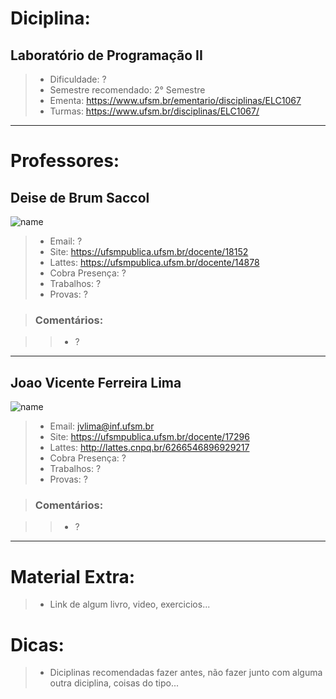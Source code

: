 # Diciplina:
## **Laboratório de Programação II**

> - Dificuldade: ?
> - Semestre recomendado: 2° Semestre
> - Ementa: https://www.ufsm.br/ementario/disciplinas/ELC1067
> - Turmas: https://www.ufsm.br/disciplinas/ELC1067/
---

# Professores:
## **Deise de Brum Saccol**
![name](https://i.stack.imgur.com/frlIf.png, "Foto do professor")

> - Email: ?
> - Site: https://ufsmpublica.ufsm.br/docente/18152
> - Lattes: https://ufsmpublica.ufsm.br/docente/14878
> - Cobra Presença: ?
> - Trabalhos: ?
> - Provas: ?

> ### Comentários:

>> - ?
---
## **Joao Vicente Ferreira Lima**
![name](https://i.stack.imgur.com/frlIf.png, "Foto do professor")

> - Email: jvlima@inf.ufsm.br
> - Site: https://ufsmpublica.ufsm.br/docente/17296
> - Lattes: http://lattes.cnpq.br/6266546896929217
> - Cobra Presença: ?
> - Trabalhos: ?
> - Provas: ?

> ### Comentários:

>> - ?
---

# Material Extra:
> - Link de algum livro, video, exercicios...

# Dicas:
> - Diciplinas recomendadas fazer antes, não fazer junto com alguma outra diciplina, coisas do tipo...
